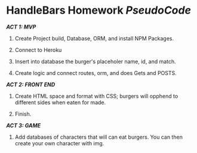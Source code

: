 **HandleBars Homework**
*PseudoCode*
====================================================================

***ACT 1: MVP***
1. Create Project build, Database, ORM, and install NPM Packages.

2. Connect to Heroku

3. Insert into database the burger's placeholer name, id, and match.

4. Create logic and connect routes, orm, and does Gets and POSTS.

***ACT 2: FRONT END***
1. Create HTML space and format with CSS; burgers will opphend to different sides when eaten for made.

2. Finish.

***ACT 3: GAME***
1. Add databases of characters that will can eat burgers.  You can then create your own character with img.